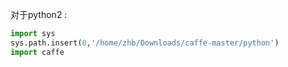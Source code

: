 对于python2 :
```py
import sys
sys.path.insert(0,'/home/zhb/Downloads/caffe-master/python')
import caffe

```
